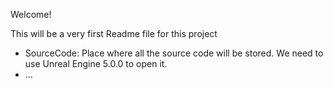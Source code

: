 Welcome!

This will be a very first Readme file for this project
- SourceCode: Place where all the source code will be stored. We need to use Unreal Engine 5.0.0 to open it.
- ...
